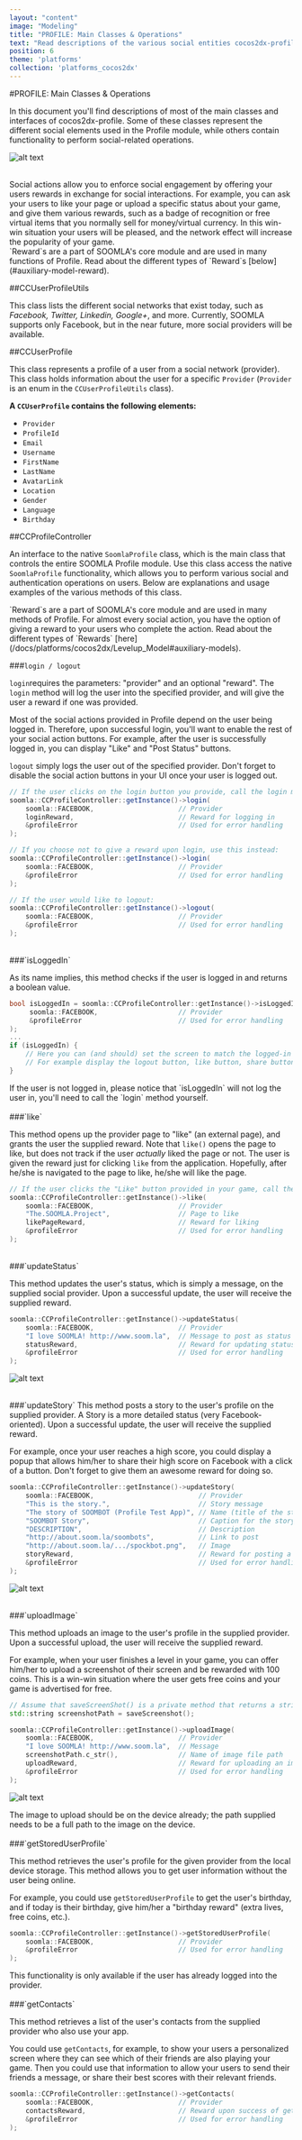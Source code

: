 ```yaml
---
layout: "content"
image: "Modeling"
title: "PROFILE: Main Classes & Operations"
text: "Read descriptions of the various social entities cocos2dx-profile provides, and see usage examples of operations that can be done to the different entities."
position: 6
theme: 'platforms'
collection: 'platforms_cocos2dx'
---
```


#PROFILE: Main Classes & Operations

In this document you'll find descriptions of most of the main classes and interfaces of cocos2dx-profile. Some of these classes represent the different social elements used in the Profile module, while others contain functionality to perform social-related operations.

![alt text](/img/profile/ProfileDiagram.png "Profile Diagram")

<br>
Social actions allow you to enforce social engagement by offering your users rewards in exchange for social interactions. For example, you can ask your users to like your page or upload a specific status about your game, and give them various rewards, such as a badge of recognition or free virtual items that you normally sell for money/virtual currency. In this win-win situation your users will be pleased, and the network effect will increase the popularity of your game.

<div class="info-box">`Reward`s are a part of SOOMLA's core module and are used in many functions of Profile. Read about the different types of `Reward`s [below](#auxiliary-model-reward).</div>

##CCUserProfileUtils

This class lists the different social networks that exist today, such as *Facebook, Twitter, Linkedin, Google+*, and more. Currently, SOOMLA supports only Facebook, but in the near future, more social providers will be available.

##CCUserProfile

This class represents a profile of a user from a social network (provider). This class holds information about the user for a specific `Provider` (`Provider` is an enum in the `CCUserProfileUtils` class).

**A `CCUserProfile` contains the following elements:**

- `Provider`
- `ProfileId`
- `Email`
- `Username`
- `FirstName`
- `LastName`
- `AvatarLink`
- `Location`
- `Gender`
- `Language`
- `Birthday`

##CCProfileController

An interface to the native `SoomlaProfile` class, which is the main class that controls the entire SOOMLA Profile module. Use this class access the native `SoomlaProfile` functionality, which allows you to perform various social and authentication operations on users. Below are explanations and usage examples of the various methods of this class.

<div class="info-box">`Reward`s are a part of SOOMLA's core module and are used in many methods of Profile. For almost every social action, you have the option of giving a reward to your users who complete the action. Read about the different types of `Rewards` [here](/docs/platforms/cocos2dx/Levelup_Model#auxiliary-models).</div>

###`login / logout`

`login`requires the parameters: "provider" and an optional "reward". The `login` method will log the user into the specified provider, and will give the user a reward if one was provided.

Most of the social actions provided in Profile depend on the user being logged in. Therefore, upon successful login, you'll want to enable the rest of your social action buttons. For example, after the user is successfully logged in, you can display "Like" and "Post Status" buttons.

`logout` simply logs the user out of the specified provider. Don't forget to disable the social action buttons in your UI once your user is logged out.

``` cs
// If the user clicks on the login button you provide, call the login method:
soomla::CCProfileController::getInstance()->login(
	soomla::FACEBOOK,                     // Provider
	loginReward,                          // Reward for logging in
	&profileError                         // Used for error handling
);

// If you choose not to give a reward upon login, use this instead:
soomla::CCProfileController::getInstance()->login(
	soomla::FACEBOOK,                     // Provider
	&profileError                         // Used for error handling
);

// If the user would like to logout:
soomla::CCProfileController::getInstance()->logout(
	soomla::FACEBOOK,                     // Provider
	&profileError                         // Used for error handling
);
```

<br>
###`isLoggedIn`

As its name implies, this method checks if the user is logged in and returns a boolean value.

``` cpp
bool isLoggedIn = soomla::CCProfileController::getInstance()->isLoggedIn(
	 soomla::FACEBOOK,                    // Provider
	 &profileError                        // Used for error handling
);
...
if (isLoggedIn) {
    // Here you can (and should) set the screen to match the logged-in state.
    // For example display the logout button, like button, share button, etc.
}
```

<div class="info-box">If the user is not logged in, please notice that `isLoggedIn` will not log the user in, you'll need to call the `login` method yourself. </div>

<br>
###`like`

This method opens up the provider page to "like" (an external page), and grants the user the supplied reward. Note that `like()` opens the page to like, but does not track if the user *actually* liked the page or not. The user is given the reward just for clicking `like` from the application. Hopefully, after he/she is navigated to the page to like, he/she will like the page.

``` cpp
// If the user clicks the "Like" button provided in your game, call the like method:
soomla::CCProfileController::getInstance()->like(
	soomla::FACEBOOK,                     // Provider
	"The.SOOMLA.Project",                 // Page to like
	likePageReward,                       // Reward for liking
	&profileError                         // Used for error handling
);
```

<br>
###`updateStatus`

This method updates the user's status, which is simply a message, on the supplied social provider. Upon a successful update, the user will receive the supplied reward.

``` cpp
soomla::CCProfileController::getInstance()->updateStatus(
	soomla::FACEBOOK,                     // Provider
	"I love SOOMLA! http://www.soom.la",  // Message to post as status
	statusReward,                         // Reward for updating status
	&profileError                         // Used for error handling
);
```

![alt text](/img/profile/socialStatus.png "Update Status")

<br>
###`updateStory`
This method posts a story to the user's profile on the supplied provider. A Story is a more detailed status (very Facebook-oriented). Upon a successful update, the user will receive the supplied reward.

For example, once your user reaches a high score, you could display a popup that allows him/her to share their high score on Facebook with a click of a button. Don't forget to give them an awesome reward for doing so.

``` cpp
soomla::CCProfileController::getInstance()->updateStory(
	soomla::FACEBOOK,                          // Provider
	"This is the story.",                      // Story message
	"The story of SOOMBOT (Profile Test App)", // Name (title of the story)
	"SOOMBOT Story",                           // Caption for the story
	"DESCRIPTION",                             // Description
	"http://about.soom.la/soombots",           // Link to post
	"http://about.soom.la/.../spockbot.png",   // Image
	storyReward,                               // Reward for posting a story
	&profileError                              // Used for error handling
);
```

![alt text](/img/profile/socialStory.png "Post Story")

<br>
###`uploadImage`

This method uploads an image to the user's profile in the supplied provider. Upon a successful upload, the user will receive the supplied reward.

For example, when your user finishes a level in your game, you can offer him/her to upload a screenshot of their screen and be rewarded with 100 coins. This is a win-win situation where the user gets free coins and your game is advertised for free.

``` cpp
// Assume that saveScreenShot() is a private method that returns a string representation of the current screenshot.
std::string screenshotPath = saveScreenshot();

soomla::CCProfileController::getInstance()->uploadImage(
	soomla::FACEBOOK,                     // Provider
	"I love SOOMLA! http://www.soom.la",  // Message
	screenshotPath.c_str(),               // Name of image file path
	uploadReward,                         // Reward for uploading an image
	&profileError                         // Used for error handling
);
```

![alt text](/img/profile/socialUpload.png "Upload Image")

<div class="info-box">The image to upload should be on the device already; the path supplied needs to be a full path to the image on the device.</div>

<br>
###`getStoredUserProfile`

This method retrieves the user's profile for the given provider from the local device storage. This method allows you to get user information without the user being online.

For example, you could use `getStoredUserProfile` to get the user's birthday, and if today is their birthday, give him/her a "birthday reward" (extra lives,  free coins, etc.).

``` cpp
soomla::CCProfileController::getInstance()->getStoredUserProfile(
	soomla::FACEBOOK,                     // Provider
	&profileError                         // Used for error handling
);
```

<div class="info-box">This functionality is only available if the user has already logged into the provider.</div>

<br>
###`getContacts`

This method retrieves a list of the user's contacts from the supplied provider who also use your app.

You could use `getContacts`, for example, to show your users a personalized screen where they can see which of their friends are also playing your game. Then you could use that information to allow your users to send their friends a message, or share their best scores with their relevant friends.

``` cpp
soomla::CCProfileController::getInstance()->getContacts(
	soomla::FACEBOOK,                     // Provider
	contactsReward,                       // Reward upon success of getting contacts
	&profileError                         // Used for error handling
);
```
